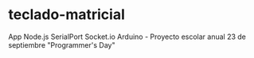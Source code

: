 # teclado-matricial
App Node.js SerialPort Socket.io Arduino - Proyecto escolar anual 23 de septiembre "Programmer's Day"
